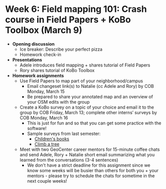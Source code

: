 # Week 6: Field mapping 101: Crash course in Field Papers + KoBo Toolbox (March 9)
- **Opening discussion**
  - Ice breaker: Describe your perfect pizza
  - Homework check-in
- **Presentations**
  - Adele introduces field mapping + shares tutorial of Field Papers
  - Rory shares tutorial of KoBo Toolbox
- **Homework assignments**
  - Use Field Papers to map part of your neighborhood/campus
    - Email changeset link(s) to Natalie (cc Adele and Rory) by COB Monday, March 15
    - Be prepared to share your annotated map and an overview of your OSM edits with the group
  - Create a KoBo survey on a topic of your choice and email it to the group by COB Friday, March 13; complete other interns’ surveys by COB Monday, March 16
    - This is just for fun and so that you can get some practice with the software!
    - Sample surveys from last semester:
      - [Children's books](https://ee.humanitarianresponse.info/x/1nnZVz8q)
      - [Climb a tree](https://ee.humanitarianresponse.info/single/ce2ec8fe1e7b7cccb73c1cdf7bf654da)
  - Meet with two GeoCenter career mentors for 15-minute coffee chats and send Adele, Rory + Natalie short email summarizing what you learned from the conversations (3-4 sentences)
    - We don't have a strict deadline for this assignment since we know some weeks will be busier than others for both you + your mentors - please try to schedule the chats for sometime in the next couple weeks!
